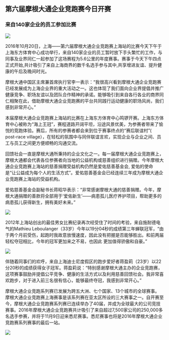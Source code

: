 ## 第六届摩根大通企业竞跑赛今日开赛 
### 来自140家企业的员工参加比赛

![](images/2016/pic1_manyPeople.jpeg)

2016年10月20日，上海——第六届摩根大通企业竞跑赛上海站的比赛今天下午于上海东方体育中心成功举行，来自140家企业的员工暂时放下手头繁忙的工作，与同事及业界同仁一起参加了这场赛程为5.6公里的年度赛事。赛事于今天下午四点正式开始,共计吸引了来自上海商界的数千名选手参与其中,共享增进友谊、提升健康的午后及晚间时光。

摩根大通中国区主席兼首席执行官李一表示：“我很高兴看到摩根大通企业竞跑赛已经发展成为上海企业界的重大活动之一。这也体现了我们面向企业界提倡并推广健康竞争、职场友谊以及团队合作精神的承诺。能够吸引到来自各行各业的商界同仁相聚在此，借助摩根大通企业竞跑赛的平台共同践行运动健康的职场风尚，我们感到非常开心。”

本届摩根大通企业竞跑赛上海站的比赛在上海东方体育中心鸣锣开赛。上海东方体育中心被称为“海上王冠”，赛程道路开阔平坦，沿途风景优美，为参赛者带来了愉悦的竞跑体验。赛后，所有的参赛者都会来到位于赛事终点的“赛后联谊村”( post-race village），在轻松的氛围中与同伴联谊言欢，实现企业与企业之间、员工与员工之间更方便顺畅的沟通交流。

回馈社会一直是摩根大通所秉持的企业文化之一。每一届摩根大通企业竞跑赛上，摩根大通都会代表各位参赛者向当地的公益机构或慈善组织进行捐赠。今年摩根大通企业竞跑赛上海站的慈善捐赠受益机构仍然是爱佑慈善基金会, 爱佑的使命是“让公益成为每个人的生活方式”。爱佑慈善基金会已经连续三年成为摩根大通企业竞跑赛上海站的受益机构。

爱佑慈善基金会副秘书长蒋昭华表示：“非常感谢摩根大通的慈善捐赠。今年，摩根大通捐赠的善款将全部用于‘爱佑新生’——病患孤儿医疗养护项目，帮助更多的病患孤儿获得新生，拥有美好未来。”

![](images/2016/pic2_menChampion.jpg)

2012年上海站创出的最佳男女比赛纪录再次经受住了时间的考验，来自施耐德电气的Mathieu Leboulanger（33岁）今年以19分04秒的成绩第三年蝉联冠军，“由于两个月前受伤，起跑时我故意放慢速度，因此没有把握是否能够胜出。和前两届轻松夺冠相比，今年的冠军更加来之不易，也因此
更加值得骄傲和自豪。”

![](images/2016/pic3_womenChampion.jpg)

伴随着同事们的欢呼，来自上海迪士尼度假区的跑步爱好者蒋盈莉（23岁）以22分20秒的成绩获得女子冠军。蒋盈莉说：“特别感谢摩根大通主办的企业竞跑赛，这项赛事鼓励并提倡公平竞争、健康的生活方式以及利用慈善回馈社会。我非常喜欢跑步，对于进入前三名很有信心，能够最终夺冠，我感到非常开心。” 

摩根大通企业竞跑系列赛已发展为跨五大洲、七个国家、13个城市的全球赛事。摩根大通企业竞跑赛上海赛事是该系列赛在亚太区所设的三大赛事之一。自开赛至今，摩根大通企业竞跑赛系列赛已连续举办了40届，并成为全球最大的公司竞技赛事。2016年摩根大通企业竞跑赛共计吸引了来自超过7,500家公司的250,000多名选手参赛，并将于11月9日迎来悉尼赛事。悉尼赛事也将是2016年摩根大通企业竞跑赛系列赛事的最后一站。


![](images/2016/pic4_presentationOfAward.jpg)
